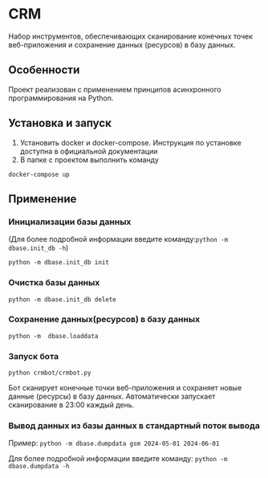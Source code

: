 # CRM
Набор инструментов, обеспечивающих сканирование конечных точек веб-приложения и сохранение данных (ресурсов) в базу данных.
## Особенности
Проект реализован с применением принципов асинхронного программирования на Python.
## Установка и запуск 
1. Установить docker и docker-compose.
Инструкция по установке доступна в официальной документации
2. В папке с проектом выполнить команду
```
docker-compose up
```
## Применение
### Инициализации базы данных 
(Для более подробной информации введите команду:```python -m dbase.init_db -h```)
```
python -m dbase.init_db init
```
### Очистка базы данных
```
python -m dbase.init_db delete
```
### Cохранение данных(ресурсов) в базу данных
```
python -m  dbase.loaddata
```
### Запуск бота
```
python crmbot/crmbot.py
```
Бот сканирует конечные точки веб-приложения и сохраняет новые данные (ресурсы) в базу данных.
Автоматически запускает сканирование в 23:00 каждый день.
###  Вывод данных из базы данных в стандартный поток вывода
Пример: 
 ```python -m dbase.dumpdata gsm 2024-05-01 2024-06-01```

Для более подробной информации введите команду: ```python -m dbase.dumpdata -h```